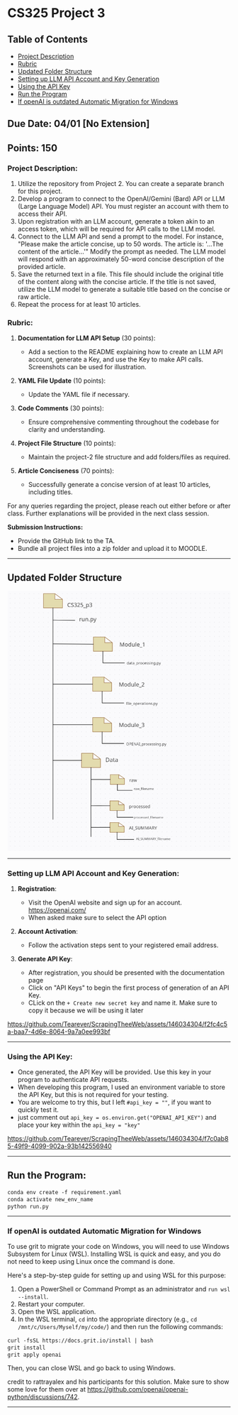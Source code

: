 # CS325 Project 3

## Table of Contents

- [Project Description](#Project-Description)
- [Rubric](#Rubric)
- [Updated Folder Structure](#Updated-Folder-Structure)
- [Setting up LLM API Account and Key Generation](#Setting-up-LLM-API-Account-and-Key-Generation)
- [Using the API Key](#Using-the-API-Key)
- [Run the Program](#Run-the-Program)
- [If openAI is outdated Automatic Migration for Windows](#If-openAI-is-outdated-Automatic-Migration-for-Windows)

## Due Date: 04/01 [No Extension]
## Points: 150

### Project Description:

1. Utilize the repository from Project 2. You can create a separate branch for this project.
2. Develop a program to connect to the OpenAI/Gemini (Bard) API or LLM (Large Language Model) API. You must register an account with them to access their API.
3. Upon registration with an LLM account, generate a token akin to an access token, which will be required for API calls to the LLM model.
4. Connect to the LLM API and send a prompt to the model. For instance, "Please make the article concise, up to 50 words. The article is: '...The content of the article...'" Modify the prompt as needed. The LLM model will respond with an approximately 50-word concise description of the provided article.
5. Save the returned text in a file. This file should include the original title of the content along with the concise article. If the title is not saved, utilize the LLM model to generate a suitable title based on the concise or raw article.
6. Repeat the process for at least 10 articles.

### Rubric:

1. **Documentation for LLM API Setup** (30 points):
    - Add a section to the README explaining how to create an LLM API account, generate a Key, and use the Key to make API calls. Screenshots can be used for illustration.

2. **YAML File Update** (10 points):
    - Update the YAML file if necessary.

3. **Code Comments** (30 points):
    - Ensure comprehensive commenting throughout the codebase for clarity and understanding.

4. **Project File Structure** (10 points):
    - Maintain the project-2 file structure and add folders/files as required.

5. **Article Conciseness** (70 points):
    - Successfully generate a concise version of at least 10 articles, including titles.

For any queries regarding the project, please reach out either before or after class. Further explanations will be provided in the next class session.

**Submission Instructions:**
- Provide the GitHub link to the TA.
- Bundle all project files into a zip folder and upload it to MOODLE.

---

## Updated Folder Structure

<img src="images/CS325_new_structure.png">

---

### Setting up LLM API Account and Key Generation:

1. **Registration**:
   - Visit the OpenAI website and sign up for an account. https://openai.com/
   - When asked make sure to select the API option

2. **Account Activation**:
   - Follow the activation steps sent to your registered email address.

3. **Generate API Key**:
   - After registration, you should be presented with the documentation page
   - Click on "API Keys" to begin the first process of generation of an API Key.
   - CLick on the ```+ Create new secret key``` and name it. Make sure to copy it because we will be using it later

https://github.com/Tearever/ScrapingTheeWeb/assets/146034304/f2fc4c5a-baa7-4d6e-8064-9a7a0ee993bf

---

### Using the API Key:
   - Once generated, the API Key will be provided. Use this key in your program to authenticate API requests.
   - When developing this program, I used an environment variable to store the API Key, but this is not required for your testing.
   - You are welcome to try this, but I left ```#api_key = ""```, if you want to quickly test it.
   - just comment out ```api_key = os.environ.get("OPENAI_API_KEY")``` and place your key within the ```api_key = "key"```

https://github.com/Tearever/ScrapingTheeWeb/assets/146034304/f7c0ab85-49f9-4099-902a-93b142556940

---
  
## Run the Program:
    conda env create -f requirement.yaml
    conda activate new_env_name
    python run.py
  
---
  
### If openAI is outdated Automatic Migration for Windows

To use grit to migrate your code on Windows, you will need to use Windows Subsystem for Linux (WSL). Installing WSL is quick and easy, and you do not need to keep using Linux once the command is done.

Here's a step-by-step guide for setting up and using WSL for this purpose:
1. Open a PowerShell or Command Prompt as an administrator and ```run wsl --install```.
2. Restart your computer.
3. Open the WSL application.
4. In the WSL terminal, ```cd``` into the appropriate directory (e.g., ```cd /mnt/c/Users/Myself/my/code/```) and then run the following commands:
```
curl -fsSL https://docs.grit.io/install | bash
grit install
grit apply openai
```
Then, you can close WSL and go back to using Windows.

credit to rattrayalex and his participants for this solution. Make sure to show some love for them over at https://github.com/openai/openai-python/discussions/742.
  
---
